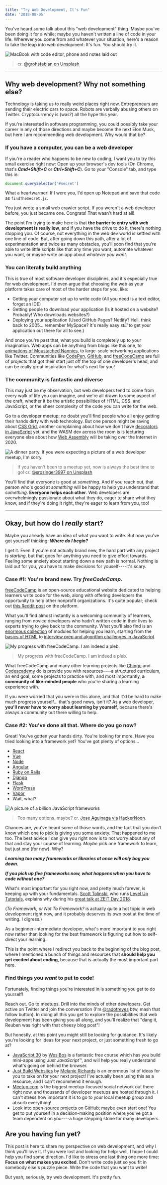 ```yaml
---
title: "Try Web Development, It's Fun"
date: '2018-08-05'
---
```


You've heard some talk about this "web development" thing. Maybe you've been doing it for a while; maybe you haven't written a line of code in your life. Wherever you come from and whatever your situation, here's a reason to take the leap into web development: It's fun. You should try it.<!-- end -->

![MacBook with code editor, phone and notes laid out](https://source.unsplash.com/XMFZqrGyV-Q/1024x768)

> cr. [@grohsfabian on Unsplash](https://unsplash.com/photos/XMFZqrGyV-Q)

---

## Why web development? Why not something else?

Technology is taking us to really weird places right now. Entrepreneurs are sending their electric cars to space. Robots are verbally abusing others on Twitter. Cryptocurrency is (was?) all the hype this year.

If you're interested in software programming, you could possibly take your career in any of those directions and maybe become the next Elon Musk, but here I am recommending web development. Why would that be?

### If you have a computer, you can be a web developer

If you're a reader who happens to be new to coding, I want you to try this small exercise right now: Open up your browser's dev tools (On Chrome, that's **_Cmd+Shift+C_** or **_Ctrl+Shift+C_**). Go to your "Console" tab, and type this in:

```js
document.querySelector('#secret')
```

What a heartwarmer! If I were you, I'd open up Notepad and save that code as `findTheSecret.js`.

You just wrote a small web crawler script. If you weren't a web developer before, you just became one. Congrats! That wasn't hard at all!

The point I'm trying to make here is that **the barrier to entry with web development is really low**, and if you have the drive to do it, there's nothing stopping you. Of course, not everything in the web dev world is settled with one line of code. But, after going down this path, after a lot of experimentation and twice as many obstacles, you'll soon find that you're able to write little scripts like that any time you want, automate whatever you want, or maybe write an app about _whatever you want_.

### You can literally build anything

This is true of most software developer disciplines, and it's especially true for web development. I'd even argue that choosing the web as your platform takes care of most of the harder steps for you, like:

* Getting your computer set up to write code (All you need is a text editor, forget an IDE)
* Getting people to download your application (Is it hosted on a website? Probably! Who downloads websites?)
* Deploying your application (Used GitHub Pages? Netlify? Hell, think back to 2005... remember MySpace? It's really easy _still_ to get your application out there for all to see.)

And once you're past that, what you build is completely up to your imagination. Web apps can be anything from blogs like this one, to [animations of Moustached Nannies](https://codepen.io/miocene/pen/mjLPVp/), to large-scale networking applications like Twitter. Communities like [CodePen](https://codepen.io/), [GitHub](https://github.com), and [freeCodeCamp](https://freecodecamp.org) are full of projects that got their start just off the top of one developer's head, and can be really great inspiration for what's next for you!

### The community is fantastic and diverse

This may just be my observation, but web developers tend to come from every walk of life you can imagine, and we're all drawn to some aspect of the craft, whether it be the artistic possibilities of HTML, CSS, and JavaScript, or the sheer complexity of the code you can write for the web.

Go to a developer meetup; no doubt you'll find people who all enjoy getting their hands dirty with web technology. But one person might be raving about [CSS Grid](https://css-tricks.com/snippets/css/complete-guide-grid/), another complaining about how we don't have [decorators in JavaScript](https://github.com/tc39/proposal-decorators) yet, and the WASM dev across the room is is lecturing everyone else about how [Web Assembly](https://webassembly.org/) will be taking over the Internet in 2020.

![A dinner party. If you were expecting a picture of a web developer meetup, I'm sorry.](https://source.unsplash.com/7J4T1XzpJgU/1024x768)

> If you haven't been to a meetup yet, now is always the best time to go! cr. [@srosinger3997 on Unsplash](https://unsplash.com/photos/7J4T1XzpJgU)

You'll find that everyone is good at _something_. And if you reach out, that person who's good at _something_ will be happy to help you understand that _something_. **Everyone helps each other**. Web developers are overwhelmingly passionate about what they do, eager to share what they know, and if they're doing it right, they're eager to learn from you, too!

---

## Okay, but how do I _really_ start?

Maybe you already have an idea of what you want to write. But now you've got yourself thinking: **_Where do I begin?_**

I get it. Even if you're not actually brand new, the hard part with any project is _starting_, but that goes for anything you need to give effort towards. Feeling some anxiety about starting down a new path is normal. Nothing is laid out for you, you have to make decisions for youself----it's scary.

### Case #1: You're brand new. Try _freeCodeCamp_.

[freeCodeCamp](https://www.freecodecamp.org/) is an open-source educational website dedicated to helping learners write code for the web, along with offering developers the opportunity to help other nonprofit organizations. It's quite popular; check out [this Reddit post](https://old.reddit.com/r/learnprogramming/comments/7qpbgp/i_can_not_recommend_freecodecamp_more_how_the/) on the platform.

What you'll find almost instantly is a welcoming community of learners, ranging from novice developers who hadn't written code in their lives to experts trying to give back to the community. What you'll also find is an [enormous collection](https://learn.freecodecamp.org/) of modules for helping you learn, starting from the [basics of HTML](https://learn.freecodecamp.org/responsive-web-design/basic-html-and-html5) to [interview prep and algorithm challenges in JavaScript](https://learn.freecodecamp.org/coding-interview-prep/algorithms).

![My progress with freeCodeCamp. I am indeed a pleb.](https://cl.ly/3d3S1B3c1S3Q/Image%2525202018-08-05%252520at%2525206.36.24%252520PM.png)

> My progress with freeCodeCamp. I am indeed a pleb.

What freeCodeCamp and many other learning projects like [Chingu](https://medium.com/chingu) and [Codeacademy](https://www.codecademy.com) do is provide you with resources----a structured curriculum, an end goal, some projects to practice with, and most importantly, **a community of like-minded people** who you're sharing a learning experience with.

If you were worried that you were in this alone, and that it'd be hard to make much progress yourself... that's good news, isn't it? As a web developer, **you'll never have to worry about learning by yourself**, because there's always a community out there willing to help.

### Case #2: You've done all that. Where do you go now?

Great! You've gotten your hands dirty. You're looking for more. Have you tried looking into a framework yet? You've got plenty of options...

* [React](https://reactjs.org/)
* [Vue](https://vuejs.org/)
* [Node](https://nodejs.org/en/)
* [Angular](https://angular.io/)
* [Ruby on Rails](https://rubyonrails.org/)
* [Django](https://www.djangoproject.com/)
* [Flask](http://flask.pocoo.org/)
* [WordPress](https://wordpress.org/)
* [Vapor](https://vapor.codes/)
* Wait, what?

![A picture of a billion JavaScript frameworks](https://cdn-images-1.medium.com/max/2000/1*raWO3dhM4jMjf9VY-kZzNg.png)

> Too many options, maybe? cr. [Jose Aguinaga via HackerNoon](https://hackernoon.com/how-it-feels-to-learn-javascript-in-2016-d3a717dd577f).

Chances are, you've heard some of those words, and the fact that you don't know which one to pick is giving you some anxiety. That happened to me too. The best advice I can give you right now is to not worry about any of that and stay your course of learning. _Maybe_ pick one framework to learn, but just one (for now). Why?

**_Learning too many frameworks or libraries at once will only bog you down_**.

**_If you pick up five frameworks now, what happens when you have to code without one?_**

What's most important for you right now, and pretty much forever, is keeping up with your fundamentals. [Scott Tolinski](http://scotttolinski.com/), who runs [Level Up Tutorials](https://www.leveluptutorials.com/), explains why during his [great talk at ZEIT Day 2018](https://www.youtube.com/watch?v=xK3BhwDRuL8).

(_To Framework, or Not To Framework?_ is actually quite a hot topic in web development right now, and it probably deserves its own post at the time of writing. I digress.)

As a beginner-intermediate developer, what's more important to you right now rather than looking for the best framework is figuring out how to self-direct your learning.

This is the point where I redirect you back to the beginning of the blog post, where I mentioned a bunch of things and resources that **should help you get excited about coding**, because that is actually the most important part here.

### Find things you _want_ to put to code!

Fortunately, finding things you're interested in is something you get to do yourself!

Reach out. Go to meetups. Drill into the minds of other developers. Get active on Twitter and join the conversation (I'm [@radotreyes](https://twitter.com/radotreyes/) btw, mash that follow button). In doing all this you get to explore the possibilities that web development has been giving you all along, and you'll realize that "dang it, Reuben was right with that cheesy blog post"!

But honestly, at this point you might still be looking for guidance. It's likely you're looking for ideas for your next project, or just something fresh to go at?

* [JavaScript 30](https://javascript30.com/) by [Wes Bos](https://wesbos.com/) is a fantastic free course which has you build mini-apps using _Just JavaScript™️_, and will help you really understand what's going on behind the browser.
* [Just Build Websites](https://github.com/melanierichards/just-build-websites) by [Melanie Richards](https://www.melanie-richards.com/) is an enormous list of ideas for you to take on for your next project! I've actually been using this as a resource, and I can't recommend it enough.
* [Meetup.com](https://www.meetup.com/) is the biggest meetup-focused social network out there right now, and thousands of developer meetups are hosted through it. I can't stress how important it is to go to your local meetup group and absorb everything!
* Look into open-source projects on GitHub; maybe even start one! You get to put yourself in a decision-making position where you've got a team dependent on you----a huge stepping stone for many developers.

## Are you having fun yet?

This post is here to share my perspective on web development, and why I think you'll love it. If you were lost and looking for help: well, I hope I could help you find some direction. I'd like to stress one last thing one more time: **Focus on what makes you excited**. Don't write code just so you fit in somebody else's puzzle piece. Write the code that you want to write!

But yeah, seriously, try web development. It's pretty fun.

